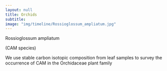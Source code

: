 ```yaml
---
layout: null
title: Orchids
subtitle:
image: "img/timeline/Rossioglossum_ampliatum.jpg"
---
```

<p>Rossioglossum ampliatum</p>
<p>(CAM species)</p>

<p>We use stable carbon isotopic composition from leaf samples to survey the occurrence of CAM in the Orchidaceae plant family</p>
